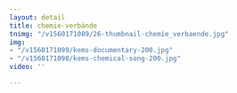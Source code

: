 ```yaml
---
layout: detail
title: chemie-verbände
tnimg: "/v1560171089/26-thumbnail-chemie_verbaende.jpg"
img:
- "/v1560171099/kems-documentary-200.jpg"
- "/v1560171098/kems-chemical-song-200.jpg"
video: ''

---
```

